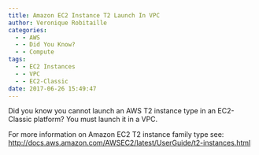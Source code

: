```yaml
---
title: Amazon EC2 Instance T2 Launch In VPC
author: Veronique Robitaille
categories:
  - - AWS
  - - Did You Know?
  - - Compute
tags:
  - - EC2 Instances
  - - VPC
  - - EC2-Classic
date: 2017-06-26 15:49:47
---
```


Did you know you cannot launch an AWS T2 instance type in an EC2-Classic platform?  You must launch it in a VPC.

For more information on Amazon EC2 T2 instance family type see: <http://docs.aws.amazon.com/AWSEC2/latest/UserGuide/t2-instances.html>



